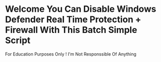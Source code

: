 Welcome You Can Disable Windows Defender Real Time Protection + Firewall With This Batch Simple Script
=====================================================================================================
For Education Purposes Only ! I'm Not Responssible Of Anything
